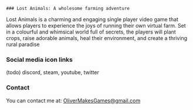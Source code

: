 

```
### Lost Animals: A wholesome farming adventure
```

Lost Animals is a charming and engaging single player video game that allows players to experience the joys of running their own virtual farm. Set in a colourful and whimsical world full of secrets, the players will plant crops, raise adorable animals, heal their environment, and create a thriving rural paradise




### Social media icon links

(todo) discord, steam, youtube, twitter

### Contact

You can contact me at:  OliverMakesGames@gmail.com
